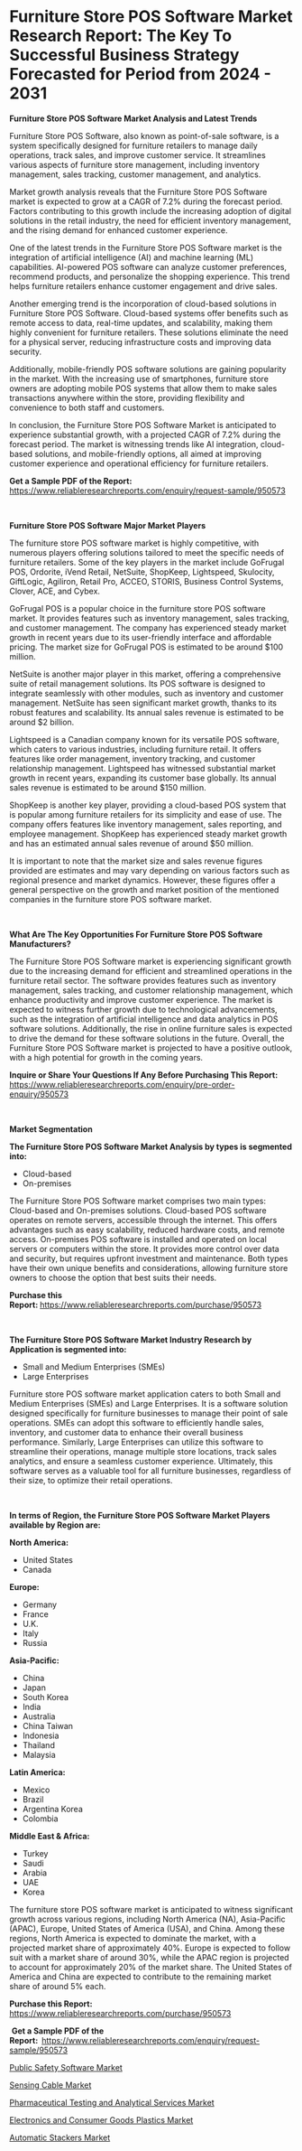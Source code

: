 <p><h1>Furniture Store POS Software Market Research Report: The Key To Successful Business Strategy Forecasted for Period from 2024 - 2031</h1></p><p><strong>Furniture Store POS Software Market Analysis and Latest Trends</strong></p>
<p><p>Furniture Store POS Software, also known as point-of-sale software, is a system specifically designed for furniture retailers to manage daily operations, track sales, and improve customer service. It streamlines various aspects of furniture store management, including inventory management, sales tracking, customer management, and analytics.</p><p>Market growth analysis reveals that the Furniture Store POS Software market is expected to grow at a CAGR of 7.2% during the forecast period. Factors contributing to this growth include the increasing adoption of digital solutions in the retail industry, the need for efficient inventory management, and the rising demand for enhanced customer experience.</p><p>One of the latest trends in the Furniture Store POS Software market is the integration of artificial intelligence (AI) and machine learning (ML) capabilities. AI-powered POS software can analyze customer preferences, recommend products, and personalize the shopping experience. This trend helps furniture retailers enhance customer engagement and drive sales.</p><p>Another emerging trend is the incorporation of cloud-based solutions in Furniture Store POS Software. Cloud-based systems offer benefits such as remote access to data, real-time updates, and scalability, making them highly convenient for furniture retailers. These solutions eliminate the need for a physical server, reducing infrastructure costs and improving data security.</p><p>Additionally, mobile-friendly POS software solutions are gaining popularity in the market. With the increasing use of smartphones, furniture store owners are adopting mobile POS systems that allow them to make sales transactions anywhere within the store, providing flexibility and convenience to both staff and customers.</p><p>In conclusion, the Furniture Store POS Software Market is anticipated to experience substantial growth, with a projected CAGR of 7.2% during the forecast period. The market is witnessing trends like AI integration, cloud-based solutions, and mobile-friendly options, all aimed at improving customer experience and operational efficiency for furniture retailers.</p></p>
<p><strong>Get a Sample PDF of the Report:&nbsp;</strong> <a href="https://www.reliableresearchreports.com/enquiry/request-sample/950573">https://www.reliableresearchreports.com/enquiry/request-sample/950573</a></p>
<p>&nbsp;</p>
<p><strong>Furniture Store POS Software Major Market Players</strong></p>
<p><p>The furniture store POS software market is highly competitive, with numerous players offering solutions tailored to meet the specific needs of furniture retailers. Some of the key players in the market include GoFrugal POS, Ordorite, iVend Retail, NetSuite, ShopKeep, Lightspeed, Skulocity, GiftLogic, Agiliron, Retail Pro, ACCEO, STORIS, Business Control Systems, Clover, ACE, and Cybex.</p><p>GoFrugal POS is a popular choice in the furniture store POS software market. It provides features such as inventory management, sales tracking, and customer management. The company has experienced steady market growth in recent years due to its user-friendly interface and affordable pricing. The market size for GoFrugal POS is estimated to be around $100 million.</p><p>NetSuite is another major player in this market, offering a comprehensive suite of retail management solutions. Its POS software is designed to integrate seamlessly with other modules, such as inventory and customer management. NetSuite has seen significant market growth, thanks to its robust features and scalability. Its annual sales revenue is estimated to be around $2 billion.</p><p>Lightspeed is a Canadian company known for its versatile POS software, which caters to various industries, including furniture retail. It offers features like order management, inventory tracking, and customer relationship management. Lightspeed has witnessed substantial market growth in recent years, expanding its customer base globally. Its annual sales revenue is estimated to be around $150 million.</p><p>ShopKeep is another key player, providing a cloud-based POS system that is popular among furniture retailers for its simplicity and ease of use. The company offers features like inventory management, sales reporting, and employee management. ShopKeep has experienced steady market growth and has an estimated annual sales revenue of around $50 million.</p><p>It is important to note that the market size and sales revenue figures provided are estimates and may vary depending on various factors such as regional presence and market dynamics. However, these figures offer a general perspective on the growth and market position of the mentioned companies in the furniture store POS software market.</p></p>
<p>&nbsp;</p>
<p><strong>What Are The Key Opportunities For Furniture Store POS Software Manufacturers?</strong></p>
<p><p>The Furniture Store POS Software market is experiencing significant growth due to the increasing demand for efficient and streamlined operations in the furniture retail sector. The software provides features such as inventory management, sales tracking, and customer relationship management, which enhance productivity and improve customer experience. The market is expected to witness further growth due to technological advancements, such as the integration of artificial intelligence and data analytics in POS software solutions. Additionally, the rise in online furniture sales is expected to drive the demand for these software solutions in the future. Overall, the Furniture Store POS Software market is projected to have a positive outlook, with a high potential for growth in the coming years.</p></p>
<p><strong>Inquire or Share Your Questions If Any Before Purchasing This Report:</strong> <a href="https://www.reliableresearchreports.com/enquiry/pre-order-enquiry/950573">https://www.reliableresearchreports.com/enquiry/pre-order-enquiry/950573</a></p>
<p>&nbsp;</p>
<p><strong>Market Segmentation</strong></p>
<p><strong>The Furniture Store POS Software Market Analysis by types is segmented into:</strong></p>
<p><ul><li>Cloud-based</li><li>On-premises</li></ul></p>
<p><p>The Furniture Store POS Software market comprises two main types: Cloud-based and On-premises solutions. Cloud-based POS software operates on remote servers, accessible through the internet. This offers advantages such as easy scalability, reduced hardware costs, and remote access. On-premises POS software is installed and operated on local servers or computers within the store. It provides more control over data and security, but requires upfront investment and maintenance. Both types have their own unique benefits and considerations, allowing furniture store owners to choose the option that best suits their needs.</p></p>
<p><strong>Purchase this Report:&nbsp;</strong><a href="https://www.reliableresearchreports.com/purchase/950573">https://www.reliableresearchreports.com/purchase/950573</a></p>
<p>&nbsp;</p>
<p><strong>The Furniture Store POS Software Market Industry Research by Application is segmented into:</strong></p>
<p><ul><li>Small and Medium Enterprises (SMEs)</li><li>Large Enterprises</li></ul></p>
<p><p>Furniture store POS software market application caters to both Small and Medium Enterprises (SMEs) and Large Enterprises. It is a software solution designed specifically for furniture businesses to manage their point of sale operations. SMEs can adopt this software to efficiently handle sales, inventory, and customer data to enhance their overall business performance. Similarly, Large Enterprises can utilize this software to streamline their operations, manage multiple store locations, track sales analytics, and ensure a seamless customer experience. Ultimately, this software serves as a valuable tool for all furniture businesses, regardless of their size, to optimize their retail operations.</p></p>
<p>&nbsp;</p>
<p><strong>In terms of Region, the Furniture Store POS Software Market Players available by Region are:</strong></p>
<p>
    <p> <strong> North America: </strong>
        <ul>
            <li>United States</li>
            <li>Canada</li>
        </ul>
        </p> 
    <p> <strong> Europe: </strong>
        <ul>
            <li>Germany</li>
            <li>France</li>
            <li>U.K.</li>
            <li>Italy</li>
            <li>Russia</li>
        </ul>
        </p> 
    <p> <strong> Asia-Pacific: </strong>
        <ul>
            <li>China</li>
            <li>Japan</li>
            <li>South Korea</li>
            <li>India</li>
            <li>Australia</li>
            <li>China Taiwan</li>
            <li>Indonesia</li>
            <li>Thailand</li>
            <li>Malaysia</li>
        </ul>
        </p> 
    <p> <strong> Latin America: </strong>
        <ul>
            <li>Mexico</li>
            <li>Brazil</li>
            <li>Argentina Korea</li>
            <li>Colombia</li>
        </ul>
        </p> 
    <p> <strong> Middle East & Africa: </strong>
        <ul>
            <li>Turkey</li>
            <li>Saudi</li>
            <li>Arabia</li>
            <li>UAE</li>
            <li>Korea</li>
        </ul>
    </p>
    </p>
<p><p>The furniture store POS software market is anticipated to witness significant growth across various regions, including North America (NA), Asia-Pacific (APAC), Europe, United States of America (USA), and China. Among these regions, North America is expected to dominate the market, with a projected market share of approximately 40%. Europe is expected to follow suit with a market share of around 30%, while the APAC region is projected to account for approximately 20% of the market share. The United States of America and China are expected to contribute to the remaining market share of around 5% each.</p></p>
<p><strong>Purchase this Report: </strong><a href="https://www.reliableresearchreports.com/purchase/950573">https://www.reliableresearchreports.com/purchase/950573</a></p>
<p>&nbsp;<strong>Get a Sample PDF of the Report:&nbsp;&nbsp;</strong><a href="https://www.reliableresearchreports.com/enquiry/request-sample/950573">https://www.reliableresearchreports.com/enquiry/request-sample/950573</a></p>
<p><strong></strong></p>
<p><p><a href="https://github.com/jerrycopelandthomaswsqd8q/Market-Research-Report-List-1/blob/main/public-safety-software-market.md">Public Safety Software Market</a></p><p><a href="https://medium.com/@peterm12562/sensing-cable-market-analysis-and-sze-forecasted-for-period-from-2024-to-2031-be945a73160c">Sensing Cable Market</a></p><p><a href="https://github.com/myacatherineblakecaczo9vcsw/Market-Research-Report-List-1/blob/main/pharmaceutical-testing-and-analytical-services-market.md">Pharmaceutical Testing and Analytical Services Market</a></p><p><a href="https://medium.com/@peterm12562/electronics-and-consumer-goods-plastics-market-competitive-analysis-market-trends-and-forecast-to-7e45d6e93f2e">Electronics and Consumer Goods Plastics Market</a></p><p><a href="https://www.linkedin.com/pulse/insights-automatic-stackers-market-size-analysing-share-trends-emi8e?trackingId=iWGqLUKURhi32AdUAKJkrw%3D%3D">Automatic Stackers Market</a></p></p>